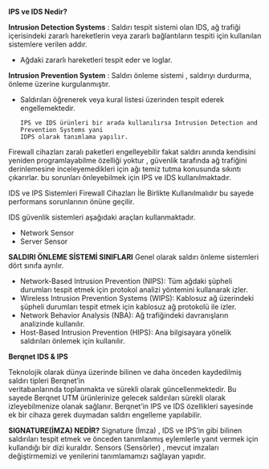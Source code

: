 **IPS ve IDS Nedir?**

**Intrusion Detection Systems** : Saldırı tespit sistemi olan
IDS, ağ trafiği içerisindeki zararlı hareketlerin veya zararlı bağlantıların tespiti için kullanılan sistemlere verilen addır.

 - Ağdaki zararlı hareketleri tespit eder ve loglar.
 
**Intrusion Prevention System** : Saldırı önleme sistemi , saldırıyı durdurma, önleme üzerine kurgulanmıştır.
 - Saldırıları öğrenerek veya kural listesi üzerinden tespit ederek engellemektedir.

       IPS ve IDS ürünleri bir arada kullanılırsa Intrusion Detection and Prevention Systems yani 
       IDPS olarak tanımlama yapılır.

Firewall cihazları zaralı paketleri engelleyebilir fakat saldırı anında kendisini yeniden programlayabilme özelliği yoktur , 
güvenlik tarafında ağ trafiğini derinlemesine inceleyemedikleri için ağı temiz tutma konusunda sıkıntı çıkarırlar. 
bu sorunları önleyebilmek için IPS ve IDS kullanılmaktadır.

IDS ve IPS Sistemleri Firewall Cihazları İle Birlikte Kullanılmalıdır bu sayede performans sorunlarının önüne geçilir.

IDS güvenlik sistemleri aşağıdaki araçları kullanmaktadır.
- Network Sensor
- Server Sensor

**SALDIRI ÖNLEME SİSTEMİ SINIFLARI**
Genel olarak saldırı önleme sistemleri dört sınıfa ayrılır.

- Network-Based Intrusion Prevention (NIPS): Tüm ağdaki şüpheli durumları tespit etmek için protokol analizi yöntemini kullanarak izler.
- Wireless Intrusion Prevention Systems (WIPS): Kablosuz ağ üzerindeki şüpheli durumları tespit etmek için kablosuz ağ protokolü ile izler.
- Network Behavior Analysis (NBA): Ağ trafiğindeki davranışların analizinde kullanılır.
- Host-Based Intrusion Prevention (HIPS): Ana bilgisayara yönelik saldırıları önlemek için kullanılır.

**Berqnet IDS & IPS**

Teknolojik olarak dünya üzerinde bilinen ve daha önceden kaydedilmiş saldırı tipleri Berqnet’in  
veritabanlarında toplanmakta ve sürekli olarak güncellenmektedir. 
Bu sayede Berqnet UTM ürünlerinize gelecek saldırıları sürekli olarak izleyebilmenize olanak sağlanır. 
Berqnet’in IPS ve IDS özellikleri sayesinde ek bir cihaza gerek duymadan saldırı engelleme yapılabilir.

**SIGNATURE(İMZA) NEDİR?**
Signature (İmza) , IDS ve IPS’in gibi bilinen saldırıları tespit etmek ve önceden tanımlanmış eylemlerle yanıt vermek için kullandığı bir dizi kuraldır. Sensors (Sensörler) , mevcut imzaları değiştirmemizi ve yenilerini tanımlamamızı sağlayan yapıdır.
